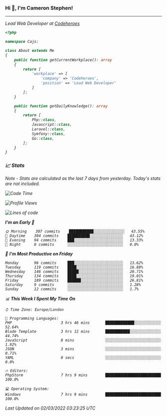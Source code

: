 ### Hi 👋, I'm Cameron Stephen!
<hr>
<p><em>Lead Web Developer at <a href="https://codeheroes.co.uk">Codeheroes</a></p>


```php
<?php

namespace Cajs;

class About extends Me
{
    public function getCurrentWorkplace(): array
    {
        return [
            'workplace' => [
                'company' => 'Codeheroes',
                'position' => 'Lead Web Developer'         
            ]
        ];
    }

    public function getDailyKnowledge(): array
    {
        return [
            Php::class,
            Javascript::class,
            Laravel::class,
            Symfony::class,
            Go::class,
        ];
    }
}
```

### 📈 Stats
<p><em>Note - Stats are calculated as the last 7 days from yesterday. Today's stats are not included.</em></p>


<!--START_SECTION:waka-->
![Code Time](http://img.shields.io/badge/Code%20Time-2%2C700%20hrs%2017%20mins-blue)

![Profile Views](http://img.shields.io/badge/Profile%20Views-125-blue)

![Lines of code](https://img.shields.io/badge/From%20Hello%20World%20I%27ve%20Written-19%20Thousand%20lines%20of%20code-blue)

**I'm an Early 🐤** 

```text
🌞 Morning    307 commits    ███████████░░░░░░░░░░░░░░   43.55% 
🌆 Daytime    304 commits    ██████████░░░░░░░░░░░░░░░   43.12% 
🌃 Evening    94 commits     ███░░░░░░░░░░░░░░░░░░░░░░   13.33% 
🌙 Night      0 commits      ░░░░░░░░░░░░░░░░░░░░░░░░░   0.0%

```
📅 **I'm Most Productive on Friday** 

```text
Monday       96 commits     ███░░░░░░░░░░░░░░░░░░░░░░   13.62% 
Tuesday      119 commits    ████░░░░░░░░░░░░░░░░░░░░░   16.88% 
Wednesday    146 commits    █████░░░░░░░░░░░░░░░░░░░░   20.71% 
Thursday     134 commits    ████░░░░░░░░░░░░░░░░░░░░░   19.01% 
Friday       189 commits    ██████░░░░░░░░░░░░░░░░░░░   26.81% 
Saturday     9 commits      ░░░░░░░░░░░░░░░░░░░░░░░░░   1.28% 
Sunday       12 commits     ░░░░░░░░░░░░░░░░░░░░░░░░░   1.7%

```


📊 **This Week I Spent My Time On** 

```text
⌚︎ Time Zone: Europe/London

💬 Programming Languages: 
PHP                      3 hrs 46 mins       █████████████░░░░░░░░░░░░   52.64% 
Blade Template           3 hrs 12 mins       ███████████░░░░░░░░░░░░░░   44.74% 
JavaScript               8 mins              ░░░░░░░░░░░░░░░░░░░░░░░░░   1.92% 
JSON                     3 mins              ░░░░░░░░░░░░░░░░░░░░░░░░░   0.71% 
YAML                     0 secs              ░░░░░░░░░░░░░░░░░░░░░░░░░   0.0%

🔥 Editors: 
PhpStorm                 7 hrs 9 mins        █████████████████████████   100.0%

💻 Operating System: 
Windows                  7 hrs 9 mins        █████████████████████████   100.0%

```


 Last Updated on 02/03/2022 03:23:25 UTC
<!--END_SECTION:waka-->
